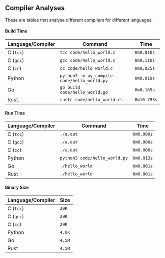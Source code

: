 ## Compiler Analyses

<!-- Please edit the `README.md.tmpl` file instead of the `README.md` -->

These are tables that analyse different compilers for different languages.

#### Build Time

|Language/Compiler|Command|Time|
|-----------------|-------|----|
|C (`tcc`)|`tcc code/hello_world.c`|`0m0.010s`|
|C (`gcc`)|`gcc code/hello_world.c`|`0m0.110s`|
|C (`cc`)|`cc code/hello_world.c`|`0m0.025s`|
|Python|`python3 -m py_compile code/hello_world.py`|`0m0.019s`|
|Go|`go build code/hello_world.go`|`0m0.165s`|
|Rust|`rustc code/hello_world.rs`|`0m10.793s`|

#### Run Time

|Language/Compiler|Command|Time|
|-----------------|-------|----|
|C (`tcc`)|`./a.out`|`0m0.000s`|
|C (`gcc`)|`./a.out`|`0m0.000s`|
|C (`cc`)|`./a.out`|`0m0.000s`|
|Python|`python3 code/hello_world.py`|`0m0.013s`|
|Go|`./hello_world`|`0m0.001s`|
|Rust|`./hello_world`|`0m0.001s`|

#### Binary Size

|Language/Compiler|Size|
|-----------------|----|
|C (`tcc`)|`20K`|
|C (`gcc`)|`20K`|
|C (`cc`)|`20K`|
|Python|`4.0K`|
|Go|`4.5M`|
|Rust|`4.5M`|
